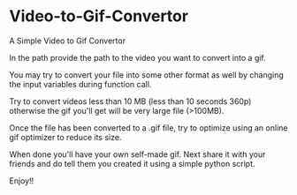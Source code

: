 # Video-to-Gif-Convertor
A Simple Video to Gif Convertor

In the path provide the path to the video you want to convert into a gif.

You may try to convert your file into some other format as well by changing the input variables during function call.

Try to convert videos less than 10 MB (less than 10 seconds 360p) otherwise the gif you'll get will be very large file (>100MB).

Once the file has been converted to a .gif file, try to optimize using an online gif optimizer to reduce its size.

When done you'll have your own self-made gif. Next share it with your friends and do tell them you created it using a simple python script.

Enjoy!!
